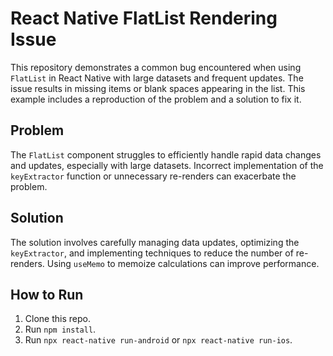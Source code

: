 # React Native FlatList Rendering Issue

This repository demonstrates a common bug encountered when using `FlatList` in React Native with large datasets and frequent updates. The issue results in missing items or blank spaces appearing in the list. This example includes a reproduction of the problem and a solution to fix it. 

## Problem
The `FlatList` component struggles to efficiently handle rapid data changes and updates, especially with large datasets.  Incorrect implementation of the `keyExtractor` function or unnecessary re-renders can exacerbate the problem.

## Solution
The solution involves carefully managing data updates, optimizing the `keyExtractor`, and implementing techniques to reduce the number of re-renders.  Using `useMemo` to memoize calculations can improve performance.

## How to Run
1. Clone this repo.
2. Run `npm install`.
3. Run `npx react-native run-android` or `npx react-native run-ios`.